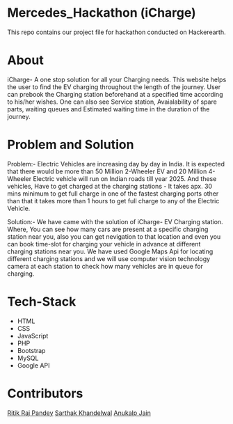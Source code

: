 # Mercedes_Hackathon (iCharge)
This repo contains our project file for hackathon conducted on Hackerearth.

# About
iCharge- A one stop solution for all your Charging needs.
This website helps the user to find the EV charging throughout the length of the journey.
User can prebook the Charging station beforehand at a specified time according to his/her wishes.
One can also see Service station, Avaialability of spare parts, waiting queues and Estimated waiting time in the duration of the journey.

# Problem and Solution

Problem:- Electric Vehicles are increasing day by day in India. It is expected that there would be more than 50 Million 2-Wheeler EV and 20 Million 4-Wheeler Electric vehicle will run on Indian roads till year 2025. And these vehicles, Have to get charged at the charging stations - It takes apx. 30 mins minimum to get full charge in one of the fastest charging ports other than that it takes more than 1 hours to get full charge to any of the Electric Vehicle.

Solution:- We have came with the solution of iCharge- EV Charging station. Where, You can see how many cars are present at a specific charging station near you, also you can get nevigation to that location and even you can book time-slot for charging your vehicle in advance at different charging stations near you. We have used Google Maps Api for locating different charging stations and we will use computer vision technology camera at each station to check how many vehicles are in queue for charging.

# Tech-Stack
- HTML
- CSS
- JavaScript
- PHP
- Bootstrap
- MySQL
- Google API

# Contributors
[Ritik Raj Pandey](https://github.com/rithikrajyt)
[Sarthak Khandelwal](https://github.com/skk401)
[Anukalp Jain](https://github.com/anukalp1723)
